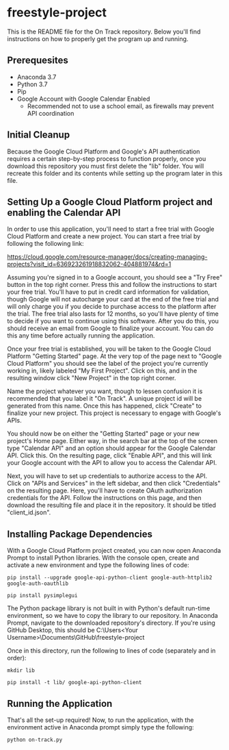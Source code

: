 # freestyle-project

This is the README file for the On Track repository. Below you'll find instructions on how to properly get the program up and running.

## Prerequesites

  + Anaconda 3.7
  + Python 3.7
  + Pip
  + Google Account with Google Calendar Enabled
    - Recommended not to use a school email, as firewalls may prevent API coordination
  
## Initial Cleanup

Because the Google Cloud Platform and Google's API authentication requires a certain step-by-step process to function properly, once you download this repository you must first delete the "lib" folder. You will recreate this folder and its contents while setting up the program later in this file.

## Setting Up a Google Cloud Platform project and enabling the Calendar API

In order to use this application, you'll need to start a free trial with Google Cloud Platform and create a new project. You can start a free trial by following the following link:

  https://cloud.google.com/resource-manager/docs/creating-managing-projects?visit_id=636923261918832062-404881974&rd=1
  
Assuming you're signed in to a Google account, you should see a "Try Free" button in the top right corner. Press this and follow the instructions to start your free trial. You'll have to put in credit card information for validation, though Google will not autocharge your card at the end of the free trial and will only charge you if you decide to purchase access to the platform after the trial. The free trial also lasts for 12 months, so you'll have plenty of time to decide if you want to continue using this software. After you do this, you should receive an email from Google to finalize your account. You can do this any time before actually running the application.

Once your free trial is established, you will be taken to the Google Cloud Platform "Getting Started" page. At the very top of the page next to "Google Cloud Platform" you should see the label of the project you're currently working in, likely labeled "My First Project". Click on this, and in the resulting window click "New Project" in the top right corner.

Name the project whatever you want, though to lessen confusion it is recommended that you label it "On Track". A unique project id will be generated from this name. Once this has happened, click "Create" to finalize your new project. This project is necessary to engage with Google's APIs.

You should now be on either the "Getting Started" page or your new project's Home page. Either way, in the search bar at the top of the screen type "Calendar API" and an option should appear for the Google Calendar API. Click this. On the resulting page, click "Enable API", and this will link your Google account with the API to allow you to access the Calendar API.

Next, you will have to set up credentials to authorize access to the API. Click on "APIs and Services" in the left sidebar, and then click "Credentials" on the resulting page. Here, you'll have to create OAuth authorization credentials for the API. Follow the instructions on this page, and then download the resulting file and place it in the repository. It should be titled "client_id.json".

## Installing Package Dependencies

With a Google Cloud Platform project created, you can now open Anaconda Prompt to install Python libraries. With the console open, create and activate a new environment and type the following lines of code:

```
pip install --upgrade google-api-python-client google-auth-httplib2 google-auth-oauthlib
```

```
pip install pysimplegui
```

The Python package library is not built in with Python's default run-time environment, so we have to copy the library to our repository. In Anaconda Prompt, navigate to the downloaded repository's directory. If you're using GitHub Desktop, this should be C:\Users\<Your Username>\Documents\GitHub\freestyle-project

Once in this directory, run the following to lines of code (separately and in order):

```
mkdir lib
```

```
pip install -t lib/ google-api-python-client
```

## Running the Application

That's all the set-up required! Now, to run the application, with the environment active in Anaconda prompt simply type the following:

```
python on-track.py
```